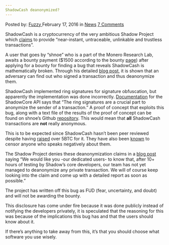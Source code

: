 ```yaml
---
ShadowCash deanonymized?
---
```

<article class="post-listing post-13221 post type-post status-publish format-standard has-post-thumbnail hentry category-news tag-deanonymized tag-shadowcash">
    <div class="post-inner">
    <p class="post-meta">
    <span>Posted by: <a href="https://www.deepdotweb.com/author/fuzzy/" title="">Fuzzy </a></span>
    <span>February 17, 2016</span>
    <span>in <a href="https://www.deepdotweb.com/category/news/" rel="category tag">News</a></span>
    <span><a href="https://www.deepdotweb.com/2016/02/17/shadowcash-deanonymized/#comments">7 Comments</a></span>
    </p>
    <div class="clear"></div>
    <div class="entry">
    <p>ShadowCash is a cryptocurrency of the very ambitious Shadow Project which <a href="https://shadowproject.io/en/faq">claims</a> to provide “near-instant, untraceable, unlinkable and trustless transactions”.</p>
    <p>A user that goes by “shnoe” who is a part of the Monero Research Lab, awaits a bounty payment ($1500 according to the bounty <a href="https://shadowproject.io/en/bounties">page</a>) after applying for a bounty for finding a bug that reveals ShadowCash is mathematically broken. Through his detailed <a href="https://shnoe.wordpress.com/2016/02/11/de-anonymizing-shadowcash-and-oz-coin/">blog post</a>, it is shown that an adversary can find out who signed a transaction and thus deanonymize them.</p>
    <p>ShadowCash implemented ring signatures for signature obfuscation, but apparently the implementation was done incorrectly. <a href="https://doc.shadowproject.io/#shadowsend-v2-0">Documentation</a> for the ShadowCore API says that “The ring signatures are a crucial part to anonymize the sender of a transaction.” A proof of concept that exploits this bug, along with a text file of the results of the proof of concept can be found on shnoe&#8217;s Github <a href="https://github.com/ShenNoether/Deanon">repository</a>. This would mean that <strong>all</strong> ShadowCash transactions are <strong>not</strong> really anonymous.</p>
    <p>This is to be expected since ShadowCash hasn&#8217;t been peer reviewed despite having <a href="https://blockchain.info/address/1GGzBQXnouv2LvSvBLcT9vR8CZ3X1sQi6y">raised</a> over 5BTC for it. They have also been <a href="https://bitcointalk.org/index.php?topic=1200091.0">known</a> to censor anyone who speaks negatively about them.</p>
    <p>The Shadow Project denies these deanonymization claims in a <a href="https://blog.shadowproject.io/2016/02/12/deanonymize-shadow-nope/">blog post</a> saying “We would like you -our dedicated users- to know that, after 10+ hours of testing by Shadow’s core developers, our team has not yet managed to deanonymize any private transaction. We will of course keep looking into the claim and come up with a detailed report as soon as possible.”</p>
    <p>The project has written off this bug as FUD (fear, uncertainty, and doubt) and will not be awarding the bounty.</p>
    <p>This disclosure has come under fire because it was done publicly instead of notifying the developers privately, it is speculated that the reasoning for this was because of the implications this bug has and that the users should know about it.</p>
    <p>If there&#8217;s anything to take away from this, it&#8217;s that you should choose what software you use wisely.</p>
    </div>
    <span style="display:none"><a href="https://www.deepdotweb.com/tag/deanonymized/" rel="tag">deanonymized</a> <a href="https://www.deepdotweb.com/tag/shadowcash/" rel="tag">shadowcash</a></span> <span style="display:none" class="updated">2016-02-17</span>
    <div style="display:none" class="vcard author" itemprop="author" itemscope itemtype="http://schema.org/Person"><strong class="fn" itemprop="name"><a href="https://www.deepdotweb.com/author/fuzzy/" title="Posts by Fuzzy" rel="author">Fuzzy</a></strong></div>
    </div>
</article>

